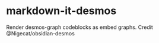 # markdown-it-desmos
Render desmos-graph codeblocks as embed graphs. Credit @Nigecat/obsidian-desmos
